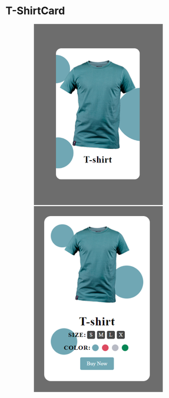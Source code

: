 # T-ShirtCard
<p align="center">
  <img src="img/tshird.PNG" width="350" alt="tshirt-card-1">
  <img src="img/tshird2.PNG" width="350" alt="tshirt-card-1">
</p>